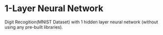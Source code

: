 # 1-Layer Neural Network

Digit Recogition(MNIST Dataset) with 1 hidden layer neural network (without using any pre-built libraries).
